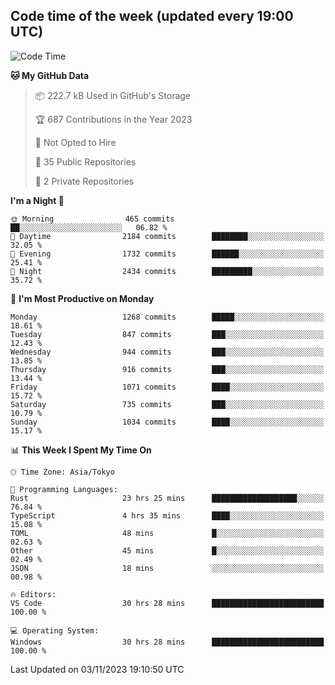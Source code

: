 ## Code time of the week (updated every 19:00 UTC)

<!--START_SECTION:waka-->
![Code Time](http://img.shields.io/badge/Code%20Time-2%2C265%20hrs%206%20mins-blue)

**🐱 My GitHub Data** 

> 📦 222.7 kB Used in GitHub's Storage 
 > 
> 🏆 687 Contributions in the Year 2023
 > 
> 🚫 Not Opted to Hire
 > 
> 📜 35 Public Repositories 
 > 
> 🔑 2 Private Repositories 
 > 
**I'm a Night 🦉** 

```text
🌞 Morning                465 commits         ██░░░░░░░░░░░░░░░░░░░░░░░   06.82 % 
🌆 Daytime                2184 commits        ████████░░░░░░░░░░░░░░░░░   32.05 % 
🌃 Evening                1732 commits        ██████░░░░░░░░░░░░░░░░░░░   25.41 % 
🌙 Night                  2434 commits        █████████░░░░░░░░░░░░░░░░   35.72 % 
```
📅 **I'm Most Productive on Monday** 

```text
Monday                   1268 commits        █████░░░░░░░░░░░░░░░░░░░░   18.61 % 
Tuesday                  847 commits         ███░░░░░░░░░░░░░░░░░░░░░░   12.43 % 
Wednesday                944 commits         ███░░░░░░░░░░░░░░░░░░░░░░   13.85 % 
Thursday                 916 commits         ███░░░░░░░░░░░░░░░░░░░░░░   13.44 % 
Friday                   1071 commits        ████░░░░░░░░░░░░░░░░░░░░░   15.72 % 
Saturday                 735 commits         ███░░░░░░░░░░░░░░░░░░░░░░   10.79 % 
Sunday                   1034 commits        ████░░░░░░░░░░░░░░░░░░░░░   15.17 % 
```


📊 **This Week I Spent My Time On** 

```text
🕑︎ Time Zone: Asia/Tokyo

💬 Programming Languages: 
Rust                     23 hrs 25 mins      ███████████████████░░░░░░   76.84 % 
TypeScript               4 hrs 35 mins       ████░░░░░░░░░░░░░░░░░░░░░   15.08 % 
TOML                     48 mins             █░░░░░░░░░░░░░░░░░░░░░░░░   02.63 % 
Other                    45 mins             █░░░░░░░░░░░░░░░░░░░░░░░░   02.49 % 
JSON                     18 mins             ░░░░░░░░░░░░░░░░░░░░░░░░░   00.98 % 

🔥 Editors: 
VS Code                  30 hrs 28 mins      █████████████████████████   100.00 % 

💻 Operating System: 
Windows                  30 hrs 28 mins      █████████████████████████   100.00 % 
```


 Last Updated on 03/11/2023 19:10:50 UTC
<!--END_SECTION:waka-->